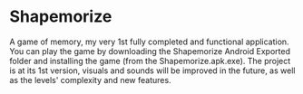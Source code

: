# Shapemorize
A game of memory, my very 1st fully completed and functional application. You can play the game by downloading the Shapemorize Android Exported folder and installing the game (from the Shapemorize.apk.exe). The project is at its 1st version, visuals and sounds will be improved in the future, as well as the levels' complexity and new features.

